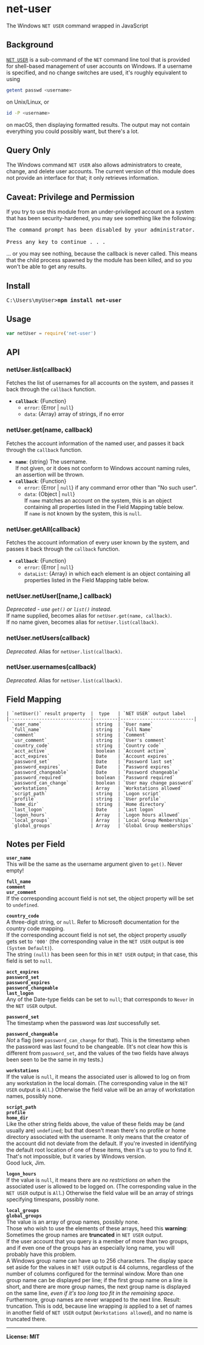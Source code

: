 # net-user
The Windows `NET USER` command wrapped in JavaScript

## Background
[`NET USER`](https://technet.microsoft.com/en-us/library/bb490718.aspx)
is a sub-command of the `NET` command line tool that is provided for shell-based
management of user accounts on Windows. If a username is specified, and no
change switches are used, it's roughly equivalent to using
```sh
getent passwd <username>
```
on Unix/Linux, or
```sh
id -P <username>
```
on macOS, then displaying formatted results.
The output may not contain everything you could possibly want, but there's a lot.

## Query Only
The Windows command `NET USER` also allows administrators to create, change,
and delete user accounts. The current version of this module does not provide an
interface for that; it only retrieves information.

## Caveat: Privilege and Permission
If you try to use this module from an under-privileged account on a system that
has been security-hardened, you may see something like the following:
<pre>
The command prompt has been disabled by your administrator.

Press any key to continue . . .
</pre>
... or you may see nothing, because the callback is never called.
This means that the child process spawned by the module has been killed, and so
you won't be able to get any results.

## Install

<pre>
C:\Users\myUser><b>npm install net-user</b>
</pre>

## Usage
```js
var netUser = require('net-user')
```

## API

### netUser.list(callback)
Fetches the list of usernames for all accounts on the system, and passes it
back through the `callback` function.
- **`callback`**: {Function}
  + `error`: {Error | `null`}
  + `data`: {Array} array of strings, if no error

### netUser.get(name, callback)
Fetches the account information of the named user, and passes it back through
the `callback` function.
- **`name`**: {string} The username.  
  If not given, or it does not conform to Windows account naming rules, an
  assertion will be thrown.
- **`callback`**: {Function}  
  + `error`: {Error | `null`} if any command error other than "No such user".
  + `data`: {Object | `null`}  
    If `name` matches an account on the system, this is an object containing
    all properties listed in the Field Mapping table below.  
    If `name` is not known by the system, this is `null`.

### netUser.getAll(callback)
Fetches the account information of every user known by the system, and passes it
back through the `callback` function.
- **`callback`**: {Function}
  + `error`: {Error | `null`}
  + `dataList`: {Array} in which each element is an object containing
    all properties listed in the Field Mapping table below.

### netUser.netUser([name,] callback)
*Deprecated - use `get()` or `list()` instead*.  
If name supplied, becomes alias for `netUser.get(name, callback)`.  
If no name given, becomes alias for `netUser.list(callback)`.

### netUser.netUsers(callback)
*Deprecated*. Alias for `netUser.list(callback)`.

### netUser.usernames(callback)
*Deprecated*. Alias for `netUser.list(callback)`.

## Field Mapping
    | `netUser()` result property  |  type   | `NET USER` output label
    |------------------------------|---------|---------------------------|
      `user_name`                  | string  | `User name`
      `full_name`                  | string  | `Full Name`
      `comment`                    | string  | `Comment`
      `usr_comment`                | string  | `User's comment`
      `country_code`               | string  | `Country code`
      `acct_active`                | boolean | `Account active`
      `acct_expires`               | Date    | `Account expires`
      `password_set`               | Date    | `Password last set`
      `password_expires`           | Date    | `Password expires`
      `password_changeable`        | Date    | `Password changeable`
      `password_required`          | boolean | `Password required`
      `password_can_change`        | boolean | `User may change password`
      `workstations`               | Array   | `Workstations allowed`
      `script_path`                | string  | `Logon script`
      `profile`                    | string  | `User profile`
      `home_dir`                   | string  | `Home directory`
      `last_logon`                 | Date    | `Last logon`
      `logon_hours`                | Array   | `Logon hours allowed`
      `local_groups`               | Array   | `Local Group Memberships`
      `global_groups`              | Array   | `Global Group memberships`


## Notes per Field

  **`user_name`**  
    This will be the same as the username argument given to `get()`.
    Never empty!

  **`full_name`**  
  **`comment`**  
  **`usr_comment`**  
    If the corresponding account field is not set, the object property will be
    set to `undefined`.

  **`country_code`**  
    A three-digit string, or `null`. Refer to Microsoft documentation for the
    country code mapping.  
    If the corresponding account field is not set, the object property _usually_
    gets set to `'000'` (the corresponding value in the `NET USER` output is
    `000 (System Default)`).  
    The string `(null)` has been seen for this in `NET USER` output; in that
    case, this field is set to `null`.

  **`acct_expires`**  
  **`password_set`**  
  **`password_expires`**  
  **`password_changeable`**  
  **`last_logon`**  
    Any of the Date-type fields can be set to `null`; that corresponds to
    `Never` in the `NET USER` output.

  **`password_set`**  
    The timestamp when the password was _last_ successfully set.

  **`password_changeable`**  
    _Not_ a flag (see `password_can_change` for that). This is the timestamp
    when the password was last found to be changeable.
    (It's not clear how this is different from `password_set`, and the values
    of the two fields have always been seen to be the same in my tests.)
    
  **`workstations`**  
    If the value is `null`, it means the associated user is allowed to log on
    from any workstation in the local domain.
    (The corresponding value in the `NET USER` output is `All`.)
    Otherwise the field value will be an array of workstation names, possibly
    none.

  **`script_path`**  
  **`profile`**  
  **`home_dir`**  
    Like the other string fields above, the value of these fields may be (and
    usually are) `undefined`; but that doesn't mean there's no profile or home
    directory associated with the username. It only means that the creator of
    the account did not deviate from the default. If you're invested in
    identifying the default root location of one of these items, then it's up
    to you to find it. That's not impossible, but it varies by Windows version.  
    Good luck, Jim.

  **`logon_hours`**  
    If the value is `null`, it means there are _no restrictions on when_ the
    associated user is allowed to be logged on.
    (The corresponding value in the `NET USER` output is `All`.)
    Otherwise the field value will be an array of strings specifying timespans,
    possibly none.

  **`local_groups`**  
  **`global_groups`**  
    The value is an array of group names, possibly none.  
    Those who wish to use the elements of these arrays, heed this **warning**:  
    Sometimes the group names are **truncated** in `NET USER` output.  
    If the user account that you query is a member of more than two groups, and
    if even one of the groups has an especially long name, you will probably
    have this problem.  
    A Windows group name can have up to 256 characters. The display space set
    aside for the values in `NET USER` output is 44 columns, regardless of the
    number of columns configured for the terminal window. More than one group
    name can be displayed per line; if the first group name on a line is short,
    and there are more group names, the next group name is displayed on the same
    line, _even if it's too long too fit in the remaining space_. Furthermore,
    group names are never wrapped to the next line. Result: truncation. This is
    odd, because line wrapping _is_ applied to a set of names in another field
    of `NET USER` output (`Workstations allowed`), and no name is truncated there.


------

**License: MIT**

